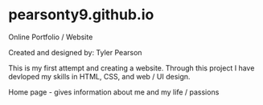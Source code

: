 # pearsonty9.github.io
Online Portfolio / Website

Created and designed by: Tyler Pearson

This is my first attempt and creating a website.
Through this project I have devloped my skills in HTML, CSS, and web / UI design.

Home page - gives information about me and my life / passions
 


